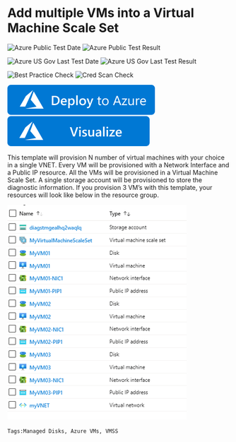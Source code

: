 # Add multiple VMs into a Virtual Machine Scale Set

![Azure Public Test Date](https://azurequickstartsservice.blob.core.windows.net/badges/201-vm-vmss-orchestrator/PublicLastTestDate.svg)
![Azure Public Test Result](https://azurequickstartsservice.blob.core.windows.net/badges/201-vm-vmss-orchestrator/PublicDeployment.svg)

![Azure US Gov Last Test Date](https://azurequickstartsservice.blob.core.windows.net/badges/201-vm-vmss-orchestrator/FairfaxLastTestDate.svg)
![Azure US Gov Last Test Result](https://azurequickstartsservice.blob.core.windows.net/badges/201-vm-vmss-orchestrator/FairfaxDeployment.svg)

![Best Practice Check](https://azurequickstartsservice.blob.core.windows.net/badges/201-vm-vmss-orchestrator/BestPracticeResult.svg)
![Cred Scan Check](https://azurequickstartsservice.blob.core.windows.net/badges/201-vm-vmss-orchestrator/CredScanResult.svg)

[![Deploy To Azure](https://raw.githubusercontent.com/Azure/azure-quickstart-templates/master/1-CONTRIBUTION-GUIDE/images/deploytoazure.svg?sanitize=true)](https://portal.azure.com/#create/Microsoft.Template/uri/https%3A%2F%2Fraw.githubusercontent.com%2FAzure%2Fazure-quickstart-templates%2Fmaster%2F201-vm-vmss-orchestrator%2Fazuredeploy.json)  [![Visualize](https://raw.githubusercontent.com/Azure/azure-quickstart-templates/master/1-CONTRIBUTION-GUIDE/images/visualizebutton.svg?sanitize=true)](http://armviz.io/#/?load=https%3A%2F%2Fraw.githubusercontent.com%2FAzure%2Fazure-quickstart-templates%2Fmaster%2F201-vm-vmss-orchestrator%2Fazuredeploy.json)
  

  

This template will provision N number of virtual machines with your choice in a single VNET. Every VM will be provisioned with a Network Interface and a Public IP resource. All the VMs will be provisioned in a Virtual Machine Scale Set. A single storage account will be provisioned to store the diagnostic information. 
If you provision 3 VM’s with this template, your resources will look like below in the resource group. 

![template resources](images/resources.png "template resource objects")

`Tags:Managed Disks, Azure VMs, VMSS`


